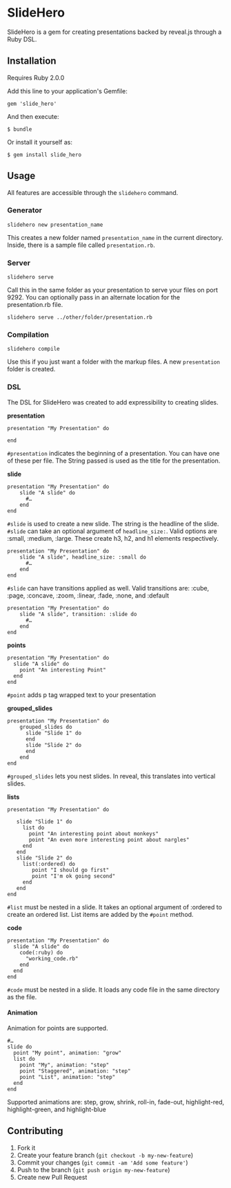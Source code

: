 # SlideHero

SlideHero is a gem for creating presentations backed by reveal.js through a 
Ruby DSL. 

## Installation

Requires Ruby 2.0.0

Add this line to your application's Gemfile:

    gem 'slide_hero'

And then execute:

    $ bundle

Or install it yourself as:

    $ gem install slide_hero

## Usage
All features are accessible through the `slidehero` command.

### Generator

    slidehero new presentation_name
    
This creates a new folder named `presentation_name` in the current directory. Inside, there is a sample file called `presentation.rb`. 

### Server

    slidehero serve
 
Call this in the same folder as your presentation to serve your files on port 9292. You can optionally pass in an alternate location for the presentation.rb file.

    slidehero serve ../other/folder/presentation.rb
    
### Compilation

    slidehero compile
  
Use this if you just want a folder with the markup files. A new `presentation` folder is created.

### DSL

The DSL for SlideHero was created to add expressibility to creating slides.

**presentation**
    
    
    presentation "My Presentation" do
     
    end

`#presentation` indicates the beginning of a presentation. You can have one of these per file. The String passed is used as the title for the presentation.

**slide**

    presentation "My Presentation" do
        slide "A slide" do
          #…
        end
    end
    
`#slide` is used to create a new slide. The string is the headline of the slide. `#slide` can take an optional argument of `headline_size:`. Valid options are :small, :medium, :large. These create h3, h2, and h1 elements respectively.

    presentation "My Presentation" do
        slide "A slide", headline_size: :small do
          #…
        end
    end
    
`#slide` can have transitions applied as well. Valid transitions are: :cube, :page, :concave, :zoom, :linear, :fade, :none, and :default

    presentation "My Presentation" do
        slide "A slide", transition: :slide do
          #…
        end
    end
    
**points**

    presentation "My Presentation" do
      slide "A slide" do
        point "An interesting Point"
      end
    end

`#point` adds p tag wrapped text to your presentation

**grouped_slides**

    presentation "My Presentation" do
        grouped_slides do
          slide "Slide 1" do
          end
          slide "Slide 2" do
          end
        end
    end
    
`#grouped_slides` lets you nest slides. In reveal, this translates into vertical slides.

**lists**


    presentation "My Presentation" do

       slide "Slide 1" do
         list do
           point "An interesting point about monkeys"
           point "An even more interesting point about nargles"
         end
       end
       slide "Slide 2" do
         list(:ordered) do
            point "I should go first"
            point "I'm ok going second"
         end
       end
    end

`#list` must be nested in a slide. It takes an optional argument of :ordered to 
create an ordered list. List items are added by the `#point` method.

**code**

    presentation "My Presentation" do
      slide "A slide" do
        code(:ruby) do
          "working_code.rb"  
        end
      end
    end
    
`#code` must be nested in a slide. It loads any code file in the same directory as the file. 

#### Animation

Animation for points are supported.

    #…
    slide do 
      point "My point", animation: "grow"
      list do
        point "My", animation: "step"
        point "Staggered", animation: "step"
        point "List", animation: "step"
      end
    end

Supported animations are: step, grow, shrink, roll-in, fade-out, highlight-red, highlight-green, and highlight-blue  

## Contributing

1. Fork it
2. Create your feature branch (`git checkout -b my-new-feature`)
3. Commit your changes (`git commit -am 'Add some feature'`)
4. Push to the branch (`git push origin my-new-feature`)
5. Create new Pull Request

